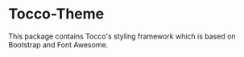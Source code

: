 # Tocco-Theme
This package contains Tocco's styling framework which is based on Bootstrap and Font Awesome.

